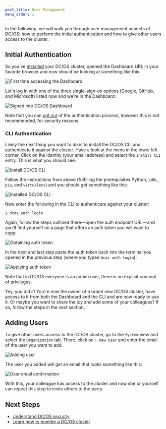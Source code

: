 ```yaml
---
post_title: User Management
menu_order: 1
---
```


In the following, we will walk you through user management aspects of DC/OS: how to perform the initial authentication and how to give other users access to the cluster.

## Initial Authentication

So you've [installed](/docs/1.7/administration/installing/) your DC/OS cluster, opened the Dashboard URL in your favorite browser and now should be looking at something like this:

![First time accessing the Dashboard](../img/user-management-step1.png)

Let's log in with one of the three single-sign-on options (Google, GitHub, and Microsoft) listed now and we're in the Dashboard:

![Signed into DC/OS Dashboard](../img/user-management-step2.png)

Note that you can [opt out](/docs/1.7/administration/opt-out/) of the authentication process, however this is not recommended, for security reasons.

### CLI Authentication

Likely the next thing you want to do is to install the DC/OS CLI and authenticate it against the cluster. Have a look at the menu in the lower left corner. Click on the identity (your email address) and select the `Install CLI` entry. This is what you should see:

![Install DC/OS CLI](../img/user-management-step3.png)

Follow the instructions from above (fulfilling the prerequisites Python, `cURL`, `pip`, and `virtualenv`) and you should get something like this:

![Installed DC/OS CLI](../img/user-management-step4.png)

Now enter the following in the CLI to authenticate against your cluster:

    $ dcos auth login

Again, follow the steps outlined there—open the auth endpoint URL—and you'll find yourself on a page that offers an auth token you will want to copy:

![Obtaining auth token](../img/user-management-step5.png)

In the next and last step paste the auth token back into the terminal you opened in the previous step (where you typed `dcos auth login`):

![Applying auth token](../img/user-management-step6.png)

Note that in DC/OS everyone is an admin user, there is no explicit concept of privileges.

Yey, you did it! You're now the owner of a brand new DC/OS cluster, have access to it from both the Dashboard and the CLI and are now ready to use it. Or maybe you want to share the joy and add some of your colleagues? If so, follow the steps in the next section.

## Adding Users

To give other users access to the DC/OS cluster, go to the `System` view and select the `Organization` tab. There, click on `+ New User` and enter the email of the user you want to add.

![Adding user](../img/user-management-step7.png)

The user you added will get an email that looks something like this:

![User email confirmation](../img/user-management-step8.png)

With this, your colleague has access to the cluster and now she or yourself can repeat this step to invite others to the party.

## Next Steps

- [Understand DC/OS security](/docs/1.7/overview/security/)
- [Learn how to monitor a DC/OS cluster](/docs/1.7/administration/monitoring/)
